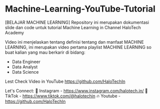 # Machine-Learning-YouTube-Tutorial


[BELAJAR MACHINE LEARNING]
Repository ini merupakan dokumentasi slide dan code untuk tutorial Machine Learning in Channel HaloTech Academy

Video ini menjelaskan tentang definisi tentang dan manfaat MACHINE LEARNING, ini merupakan video pertama playlist MACHINE LEARNING so buat kalian yang mau berkarir di bidang: 
- Data Engineer 
- Data Analyst
- Data Science

Lest Check Video in YouTube https://github.com/HaloTechIn

Let's Connect:
📸 Instagram - https://www.instagram.com/halotech.in/
🎥 TikTok - https://www.tiktok.com/@halotechin
🔥 Youtube - https://github.com/HaloTechIn
